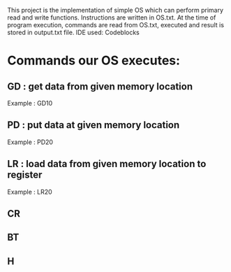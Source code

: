 This project is the implementation of simple OS which can perform primary read and write functions. Instructions are written in OS.txt. 
At the time of program execution, commands are read from OS.txt, executed and result is stored in output.txt file.
IDE used: Codeblocks

# Commands our OS executes:

## GD : get data from given memory location 
Example : GD10

## PD : put data at given memory location
Example : PD20

## LR : load data from given memory location to register
Example : LR20

## CR

## BT

## H
